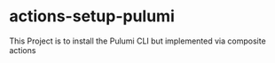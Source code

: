 # actions-setup-pulumi
 This Project is to install the Pulumi CLI but implemented via composite actions 
